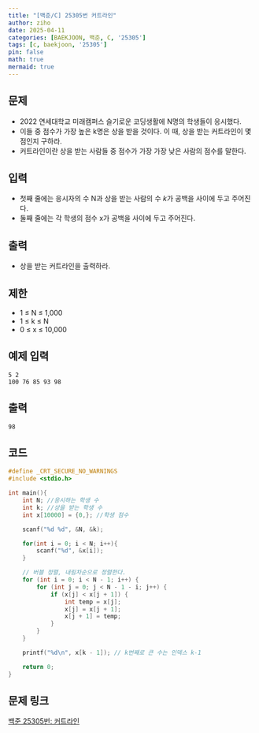 ```yaml
---
title: "[백준/C] 25305번 커트라인"
author: ziho
date: 2025-04-11
categories: [BAEKJOON, 백준, C, '25305']
tags: [c, baekjoon, '25305']
pin: false
math: true
mermaid: true
---
```

## 문제
- 2022 연세대학교 미래캠퍼스 슬기로운 코딩생활에 N명의 학생들이 응시했다.
- 이들 중 점수가 가장 높은 k명은 상을 받을 것이다. 이 때, 상을 받는 커트라인이 몇 점인지 구하라.
- 커트라인이란 상을 받는 사람들 중 점수가 가장 가장 낮은 사람의 점수를 말한다.

## 입력
- 첫째 줄에는 응시자의 수 N과 상을 받는 사람의 수 $k$가 공백을 사이에 두고 주어진다.
- 둘째 줄에는 각 학생의 점수 x가 공백을 사이에 두고 주어진다.
## 출력
- 상을 받는 커트라인을 출력하라.
## 제한
- 1 ≤ N ≤ 1,000 
- 1 ≤ k ≤ N 
- 0 ≤ x ≤ 10,000 
## 예제 입력
```
5 2
100 76 85 93 98
```
## 출력
```
98
```
## 코드

```c
#define _CRT_SECURE_NO_WARNINGS
#include <stdio.h>

int main(){
    int N; //응시하는 학생 수
    int k; //상을 받는 학생 수
    int x[10000] = {0,}; //학생 점수

    scanf("%d %d", &N, &k);

    for(int i = 0; i < N; i++){
        scanf("%d", &x[i]);
    }

    // 버블 정렬, 내림차순으로 정렬한다.
    for (int i = 0; i < N - 1; i++) {
        for (int j = 0; j < N - 1 - i; j++) {
            if (x[j] < x[j + 1]) { 
                int temp = x[j];
                x[j] = x[j + 1];
                x[j + 1] = temp;
            }
        }
    }

    printf("%d\n", x[k - 1]); // k번째로 큰 수는 인덱스 k-1

    return 0;
}
```

## 문제 링크
[백준 25305번: 커트라인](https://www.acmicpc.net/problem/25305)
